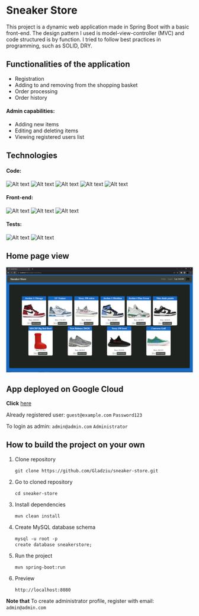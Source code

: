 # Sneaker Store
This project is a dynamic web application made in Spring Boot with a basic front-end. The design pattern I used is model-view-controller (MVC) and code structured is by function. I tried to follow best practices in programming, such as SOLID, DRY.


## Functionalities of the application
- Registration
- Adding to and removing from the shopping basket
- Order processing
- Order history

#### Admin capabilities:
- Adding new items
- Editing and deleting items
- Viewing registered users list

## Technologies

#### Code:

![Alt text](https://camo.githubusercontent.com/142c1ca57c4a85ddae844e196b62ffd9095552d94e559f68907d2f6031ece170/68747470733a2f2f696d672e736869656c64732e696f2f62616467652f6a6176615f31372d6f72616e67653f7374796c653d666f722d7468652d6261646765266c6f676f3d6f70656e6a646b266c6f676f436f6c6f723d7768697465)
![Alt text](https://camo.githubusercontent.com/cec4f3deeda1cde8d7e0729e689a9946a7286fc2a79be3e8b32fafa4b9f0396a/68747470733a2f2f696d672e736869656c64732e696f2f62616467652f537072696e675f426f6f745f332d3644423333463f7374796c653d666f722d7468652d6261646765266c6f676f3d737072696e67266c6f676f436f6c6f723d7768697465)
![Alt text](https://img.shields.io/badge/Hibernate-59666C?style=for-the-badge&logo=Hibernate&logoColor=white)
![Alt text](https://img.shields.io/badge/MySQL-005C84?style=for-the-badge&logo=mysql&logoColor=white)
![Alt text](https://camo.githubusercontent.com/c3b871d02afde0384d676dfb0872461bca6d18199375067e04e0d67ff0f9bfae/68747470733a2f2f696d672e736869656c64732e696f2f62616467652f6d6176656e2d4337314133363f7374796c653d666f722d7468652d6261646765266c6f676f3d6170616368656d6176656e266c6f676f436f6c6f723d7768697465)
#### Front-end:
![Alt text](https://img.shields.io/badge/Thymeleaf-%23005C0F.svg?style=for-the-badge&logo=Thymeleaf&logoColor=white)
![Alt text](https://img.shields.io/badge/html5-%23E34F26.svg?style=for-the-badge&logo=html5&logoColor=white)
![Alt text](https://img.shields.io/badge/css3-%231572B6.svg?style=for-the-badge&logo=css3&logoColor=white)
#### Tests:
![Alt text](https://camo.githubusercontent.com/6cf47d9ca3b8d62efb942ad8e9c9335f5bd5196ec76150d42fcc1a65f8486ddf/68747470733a2f2f696d672e736869656c64732e696f2f62616467652f4a756e6974352d3235413136323f7374796c653d666f722d7468652d6261646765266c6f676f3d6a756e697435266c6f676f436f6c6f723d7768697465)
![Alt text](https://camo.githubusercontent.com/d38819e2d4efdc0a84acb94de6e2c94a02997234c5a72e72b1c250bb5a980e6f/68747470733a2f2f696d672e736869656c64732e696f2f62616467652f4d6f636b69746f2d3738413634313f7374796c653d666f722d7468652d6261646765)

## Home page view
![home_page.png](home_page.png)

## App deployed on Google Cloud
**Click** [here](https://metal-calculus-417018.lm.r.appspot.com)

Already registered user:
    ```
    guest@example.com
    ```
    ```
    Password123
    ```

To login as admin:
    ```
    admin@admin.com
    ```
    ```
    Administrator
    ```

## How to build the project on your own
1. Clone repository
    ```
    git clone https://github.com/Gladziu/sneaker-store.git
    ```
2. Go to cloned repository
    ```
    cd sneaker-store 
    ```
3. Install dependencies
    ```
    mvn clean install
    ```
4. Create MySQL database schema
    ```
    mysql -u root -p
    create database sneakerstore;
    ```
5. Run the project
    ```
   mvn spring-boot:run
   ```
6. Preview
    ```
    http://localhost:8080
    ```
**Note that**
To create administrator profile, register with email: 
    ``` 
    admin@admin.com
    ```

